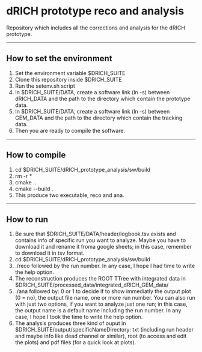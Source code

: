 # dRICH prototype reco and analysis
Repository which includes all the corrections and analysis for the dRICH prototype.

* * *

## How to set the environment
1. Set the environment variable $DRICH_SUITE
2. Clone this repository inside $DRICH_SUITE
3. Run the setenv.sh script
4. In $DRICH_SUITE/DATA, create a software link (ln -s) between dRICH_DATA and the path to the directory which contain the prototype data.
5. In $DRICH_SUITE/DATA, create a software link (ln -s) between GEM_DATA and the path to the directory which contain the tracking data.
6. Then you are ready to compile the software.

* * *

## How to compile
1. cd $DRICH_SUITE/dRICH_prototype_analysis/sw/build
2. rm -r *
3. cmake ..
4. cmake --build .
5. This produce two executable, reco and ana.

* * *

## How to run
1. Be sure that $DRICH_SUITE/DATA/header/logbook.tsv exists and contains info of specific run you want to analyze. Maybe you have to download it and rename it froma google sheets; in this case, remember to download it in tsv format.
2. cd $DRICH_SUITE/dRICH_prototype_analysis/sw/build
3. ./reco followed by the run number. In any case, I hope I had time to write the help option.
4. The reconstruction produces the ROOT TTree with integrated data in $DRICH_SUITE/processed_data/integrated_dRICH_GEM_data/
5. ./ana followed by: 0 or 1 to decide if to show immediatly the output plot (0 = no), the output file name, one or more run number. You can also run with just two options, if you want to analyze just one run; in this case, the output name is a default name including the run number. In any case, I hope I took the time to write the help option.
6. The analysis produces three kind of ouput in $DRICH_SUITE/output/specificNameDirectory: txt (including run header and maybe info like dead channel or similar), root (to access and edit the plots) and pdf files (for a quick look at plots).
